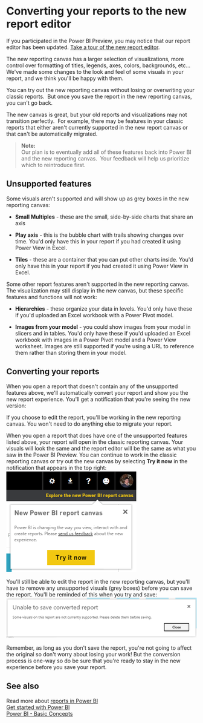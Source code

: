 ﻿<properties
   pageTitle="Converting your reports to the new report editor"
   description="Converting your reports to the new report editor"
   services="powerbi"
   documentationCenter=""
   authors="mihart"
   manager="mblythe"
   editor=""
   tags=""/>

<tags
   ms.service="powerbi"
   ms.devlang="NA"
   ms.topic="article"
   ms.tgt_pltfrm="NA"
   ms.workload="powerbi"
   ms.date="12/06/2015"
   ms.author="mihart"/>

# Converting your reports to the new report editor  

If you participated in the Power BI Preview, you may notice that our report editor has been updated. [Take a tour of the new report editor](powerbi-service-the-report-editor-take-a-tour.md).

The new reporting canvas has a larger selection of visualizations, more control over formatting of titles, legends, axes, colors, backgrounds, etc... We've made some changes to the look and feel of some visuals in your report, and we think you'll be happy with them.  

You can try out the new reporting canvas without losing or overwriting your classic reports.  But once you save the report in the new reporting canvas, you can't go back.  

The new canvas is great, but your old reports and visualizations may not transition perfectly.  For example, there may be features in your classic reports that either aren't currently supported in the new report canvas or that can't be automatically migrated.

>**Note:**  
>Our plan is to eventually add all of these features back into Power BI and the new reporting canvas.  Your feedback will help us prioritize which to reintroduce first.

## Unsupported features  
Some visuals aren't supported and will show up as grey boxes in the new reporting canvas:

-   **Small Multiples** - these are the small, side-by-side charts that share an axis

-   **Play axis** - this is the bubble chart with trails showing changes over time. You'd only have this in your report if you had created it using Power View in Excel.

-   **Tiles** - these are a container that you can put other charts inside. You'd only have this in your report if you had created it using Power View in Excel.

Some other report features aren't supported in the new reporting canvas. The visualization may still display in the new canvas, but these specific features and functions will not work:

-   **Hierarchies** - these organize your data in levels. You'd only have these if you'd uploaded an Excel workbook with a Power Pivot model.

-   **Images from your model** - you could show images from your model in slicers and in tables. You'd only have these if you'd uploaded an Excel workbook with images in a Power Pivot model and a Power View worksheet. Images are still supported if you’re using a URL to reference them rather than storing them in your model.

## Converting your reports  
When you open a report that doesn't contain any of the unsupported features above, we'll automatically convert your report and show you the new report experience. You'll get a notification that you're seeing the new version:

If you choose to edit the report, you'll be working in the new reporting canvas. You won't need to do anything else to migrate your report.

When you open a report that does have one of the unsupported features listed above, your report will open in the classic reporting canvas. Your visuals will look the same and the report editor will be the same as what you saw in the Power BI Preview. You can continue to work in the classic reporting canvas or try out the new canvas by selecting **Try it now** in the notification that appears in the top right:  
![](media/powerbi-service-converting-your-reports-to-the-new-report-editor/explorenewcanvas.png)

You'll still be able to edit the report in the new reporting canvas, but you'll have to remove any unsupported visuals (grey boxes) before you can save the report. You'll be reminded of this when you try and save:  
![](media/powerbi-service-converting-your-reports-to-the-new-report-editor/unabletosave.png)

Remember, as long as you don't save the report, you're not going to affect the original so don't worry about losing your work! But the conversion process is one-way so do be sure that you're ready to stay in the new experience before you save your report.

## See also  
Read more about [reports in Power BI](powerbi-service-reports.md)  
[Get started with Power BI](powerbi-service-get-started.md)  
[Power BI - Basic Concepts](powerbi-service-basic-concepts.md)﻿  
